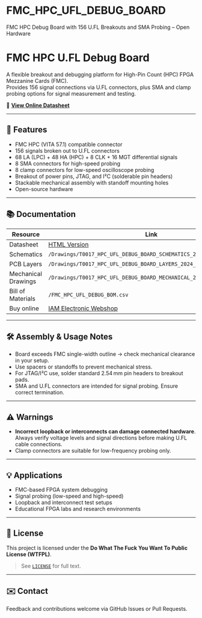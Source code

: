# FMC_HPC_UFL_DEBUG_BOARD
FMC HPC Debug Board with 156 U.FL Breakouts and SMA Probing – Open Hardware

# FMC HPC U.FL Debug Board

A flexible breakout and debugging platform for High-Pin Count (HPC) FPGA Mezzanine Cards (FMC).  
Provides 156 signal connections via U.FL connectors, plus SMA and clamp probing options for signal measurement and testing.

📄 [**View Online Datasheet**](https://fmchub.github.io/projects/FMC_HPC_UFL_DEBUG_BOARD/Datasheet/FMC_HPC_UFL_DEBUG_BOARD_datasheet.html)

---

## 🔧 Features

- FMC HPC (VITA 57.1) compatible connector
- 156 signals broken out to U.FL connectors
- 68 LA (LPC) + 48 HA (HPC) + 8 CLK + 16 MGT differential signals
- 8 SMA connectors for high-speed probing
- 8 clamp connectors for low-speed oscilloscope probing
- Breakout of power pins, JTAG, and I²C (solderable pin headers)
- Stackable mechanical assembly with standoff mounting holes
- Open-source hardware

---

## 📚 Documentation

| Resource | Link |
|----------|------|
| Datasheet | [HTML Version](https://fmchub.github.io/projects/FMC_HPC_UFL_DEBUG_BOARD/Datasheet/FMC_HPC_UFL_DEBUG_BOARD_datasheet.html) |
| Schematics | `/Drawings/T0017_HPC_UFL_DEBUG_BOARD_SCHEMATICS_2024_12_13_REV_A.pdf` |
| PCB Layers | `/Drawings/T0017_HPC_UFL_DEBUG_BOARD_LAYERS_2024_12_13_REV_A.pdf` |
| Mechanical Drawings | `/Drawings/T0017_HPC_UFL_DEBUG_BOARD_MECHANICAL_2024_12_13_REV_A.pdf` |
| Bill of Materials | `/FMC_HPC_UFL_DEBUG_BOM.csv` |
| Buy online | [IAM Electronic Webshop](https://www.iamelectronic.com/shop) |

---

## 🛠️ Assembly & Usage Notes

- Board exceeds FMC single-width outline → check mechanical clearance in your setup.
- Use spacers or standoffs to prevent mechanical stress.
- For JTAG/I²C use, solder standard 2.54 mm pin headers to breakout pads.
- SMA and U.FL connectors are intended for signal probing. Ensure correct termination.

---

## ⚠️ Warnings

- **Incorrect loopback or interconnects can damage connected hardware**. Always verify voltage levels and signal directions before making U.FL cable connections.
- Clamp connectors are suitable for low-frequency probing only.

---

## 💡 Applications

- FMC-based FPGA system debugging
- Signal probing (low-speed and high-speed)
- Loopback and interconnect test setups
- Educational FPGA labs and research environments

---

## 📘 License

This project is licensed under the **Do What The Fuck You Want To Public License (WTFPL)**.

> See [`LICENSE`](./COPYING) for full text.

---

## ✉️ Contact

Feedback and contributions welcome via GitHub Issues or Pull Requests.

